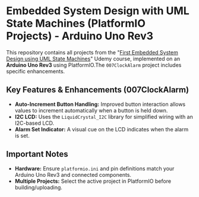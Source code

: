 # Embedded System Design with UML State Machines (PlatformIO Projects) - Arduino Uno Rev3

This repository contains all projects from the "[First Embedded System Design using UML State Machines](https://www.udemy.com/course/embedded-system-design-using-uml-state-machines)" Udemy course, implemented on an **Arduino Uno Rev3** using PlatformIO.The `007ClockAlarm` project includes specific enhancements.

## Key Features & Enhancements (007ClockAlarm)

*   **Auto-Increment Button Handling:** Improved button interaction allows values to increment automatically when a button is held down.
*   **I2C LCD:** Uses the `LiquidCrystal_I2C` library for simplified wiring with an I2C-based LCD.
*   **Alarm Set Indicator:** A visual cue on the LCD indicates when the alarm is set.

## Important Notes

*   **Hardware:**  Ensure `platformio.ini` and pin definitions match your Arduino Uno Rev3 and connected components.
*   **Multiple Projects:** Select the active project in PlatformIO before building/uploading.